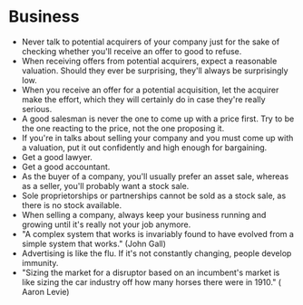 # Business

 * Never talk to potential acquirers of your company just for the sake of checking whether you'll receive an offer to good to refuse.
 * When receiving offers from potential acquirers, expect a reasonable valuation. Should they ever be surprising, they'll always be surprisingly low.
 * When you receive an offer for a potential acquisition, let the acquirer make the effort, which they will certainly do in case they're really serious.
 * A good salesman is never the one to come up with a price first. Try to be the one reacting to the price, not the one proposing it.
 * If you're in talks about selling your company and you must come up with a valuation, put it out confidently and high enough for bargaining.
 * Get a good lawyer.
 * Get a good accountant.
 * As the buyer of a company, you'll usually prefer an asset sale, whereas as a seller, you'll probably want a stock sale.
 * Sole proprietorships or partnerships cannot be sold as a stock sale, as there is no stock available.
 * When selling a company, always keep your business running and growing until it's really not your job anymore.
 * "A complex system that works is invariably found to have evolved from a simple system that works." (John Gall)
 * Advertising is like the flu. If it's not constantly changing, people develop immunity.
 * "Sizing the market for a disruptor based on an incumbent's market is like sizing the car industry off how many horses there were in 1910." ( Aaron Levie)
